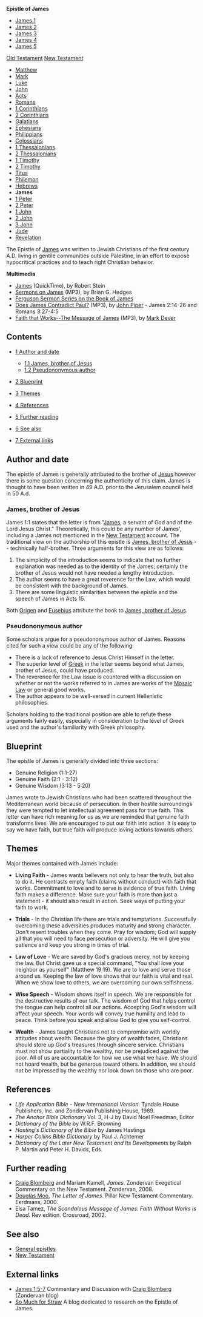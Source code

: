 **Epistle of James**
-   [James 1](James_1 "James 1")
-   [James 2](James_2 "James 2")
-   [James 3](James_3 "James 3")
-   [James 4](James_4 "James 4")
-   [James 5](James_5 "James 5")

[Old Testament](Old_Testament "Old Testament")
[New Testament](New_Testament "New Testament")
-   [Matthew](Gospel_of_Matthew "Gospel of Matthew")
-   [Mark](Gospel_of_Mark "Gospel of Mark")
-   [Luke](Gospel_of_Luke "Gospel of Luke")
-   [John](Gospel_of_John "Gospel of John")
-   [Acts](Acts_of_the_Apostles "Acts of the Apostles")
-   [Romans](Epistle_to_the_Romans "Epistle to the Romans")
-   [1 Corinthians](First_Epistle_to_the_Corinthians "First Epistle to the Corinthians")
-   [2 Corinthians](Second_Epistle_to_the_Corinthians "Second Epistle to the Corinthians")
-   [Galatians](Epistle_to_the_Galatians "Epistle to the Galatians")
-   [Ephesians](Epistle_to_the_Ephesians "Epistle to the Ephesians")
-   [Philippians](Epistle_to_the_Philippians "Epistle to the Philippians")
-   [Colossians](Epistle_to_the_Colossians "Epistle to the Colossians")
-   [1 Thessalonians](First_Epistle_to_the_Thessalonians "First Epistle to the Thessalonians")
-   [2 Thessalonians](Second_Epistle_to_the_Thessalonians "Second Epistle to the Thessalonians")
-   [1 Timothy](First_Epistle_to_Timothy "First Epistle to Timothy")
-   [2 Timothy](Second_Epistle_to_Timothy "Second Epistle to Timothy")
-   [Titus](Epistle_to_Titus "Epistle to Titus")
-   [Philemon](Epistle_to_Philemon "Epistle to Philemon")
-   [Hebrews](Epistle_to_the_Hebrews "Epistle to the Hebrews")
-   **James**
-   [1 Peter](First_Epistle_of_Peter "First Epistle of Peter")
-   [2 Peter](Second_Epistle_of_Peter "Second Epistle of Peter")
-   [1 John](First_Epistle_of_John "First Epistle of John")
-   [2 John](Second_Epistle_of_John "Second Epistle of John")
-   [3 John](Third_Epistle_of_John "Third Epistle of John")
-   [Jude](Epistle_of_Jude "Epistle of Jude")
-   [Revelation](Book_of_Revelation "Book of Revelation")

The Epistle of
[James](James,_brother_of_Jesus "James, brother of Jesus") was
written to Jewish Christians of the first century A.D. living in
gentile communities outside Palestine, in an effort to expose
hypocritical practices and to teach right Christian behavior.

**Multimedia**

-   [James](http://biblicaltraining.org/audio/NT502/nt2_stein_46.mov)
    (QuickTime), by Robert Stein
-   [Sermons on James](http://www.fulkersonpark.com/audio/by/series/get_real_the_letter_of_james)
    (MP3), by Brian G. Hedges
-   [Ferguson Sermon Series on the Book of James](http://theologica.blogspot.com/2008/06/ferguson-sermon-series-on-book-of-james.html)
-   [Does James Contradict Paul?](http://www.desiringgod.org/download.php?file=http://media.desiringgod.org/audio/1999/19990808.mp3)
    (MP3), by [John Piper](John_Piper "John Piper") - James 2:14-26 and
    Romans 3:27-4:5
-   [Faith that Works--The Message of James](http://dl.salemweb.net/?mg=FC4C45C0-80D8-46E7-8925-49CC8237523D)
    (MP3), by [Mark Dever](Mark_Dever "Mark Dever")

## Contents

-   [1 Author and date](#Author_and_date)
    -   [1.1 James, brother of Jesus](#James.2C_brother_of_Jesus)
    -   [1.2 Pseudononymous author](#Pseudononymous_author)

-   [2 Blueprint](#Blueprint)
-   [3 Themes](#Themes)
-   [4 References](#References)
-   [5 Further reading](#Further_reading)
-   [6 See also](#See_also)
-   [7 External links](#External_links)

## Author and date

The epistle of James is generally attributed to the brother of
[Jesus](Jesus "Jesus") however there is some question concerning
the authenticity of this claim. James is thought to have been
written in 49 A.D. prior to the Jerusalem council held in 50 A.d.

### James, brother of Jesus

James 1:1 states that the letter is from "[James](James "James"), a
servant of God and of the Lord Jesus Christ." Theoretically, this
could be any number of James', including a James not mentioned in
the [New Testament](New_Testament "New Testament") account. The
traditional view on the authorship of this epistle is
[James, brother of Jesus](James,_brother_of_Jesus "James, brother of Jesus")
-- technically half-brother. Three arguments for this view are as
follows:

1.  The simplicity of the introduction seems to indicate that no
    further explanation was needed as to the identity of the James;
    certainly the brother of Jesus would not have needed a lengthy
    introduction.
2.  The author seems to have a great reverence for the Law, which
    would be consistent with the background of James.
3.  There are some linguistic similarities between the epistle and
    the speech of James in Acts 15.

Both [Origen](Origen "Origen") and [Eusebius](Eusebius "Eusebius")
attribute the book to
[James, brother of Jesus](James,_brother_of_Jesus "James, brother of Jesus").

### Pseudononymous author

Some scholars argue for a pseudononymous author of James. Reasons
cited for such a view could be any of the following:

-   There is a lack of reference to Jesus Christ Himself in the
    letter.
-   The superior level of [Greek](Greek "Greek") in the letter
    seems beyond what James, brother of Jesus, could have produced.
-   The reverence for the Law issue is countered with a discussion
    on whether or not the works referred to in James are works of the
    [Mosaic Law](index.php?title=Mosaic_Law&action=edit&redlink=1 "Mosaic Law (page does not exist)")
    or general good works.
-   The author appears to be well-versed in current Hellenistic
    philosophies.

Scholars holding to the traditional position are able to refute
these arguments fairly easily, especially in consideration to the
level of Greek used and the author's familiarity with Greek
philosophy.

## Blueprint

The epistle of James is generally divided into three sections:

-   Genuine Religion (1:1-27)
-   Genuine Faith (2:1 - 3:12)
-   Genuine Wisdom (3:13 - 5:20)

James wrote to Jewish Christians who had been scattered throughout
the Mediterranean world because of persecution. In their hostile
surroundings they were tempted to let intellectual agreement pass
for true faith. This letter can have rich meaning for us as we are
reminded that genuine faith transforms lives. We are encouraged to
put our faith into action. It is easy to say we have faith, but
true faith will produce loving actions towards others.

## Themes

Major themes contained with James include:

-   **Living Faith** - James wants believers not only to hear the
    truth, but also to do it. He contrasts empty faith (claims without
    conduct) with faith that works. Commitment to love and to serve is
    evidence of true faith. Living faith makes a difference. Make sure
    your faith is more than just a statement - it should also result in
    action. Seek ways of putting your faith to work.

-   **Trials** - In the Christian life there are trials and
    temptations. Successfully overcoming these adversities produces
    maturity and strong character. Don't resent troubles when they
    come. Pray for wisdom; God will supply all that you will need to
    face persecution or adversity. He will give you patience and keep
    you strong in times of trial.

-   **Law of Love** - We are saved by God's gracious mercy, not by
    keeping the law. But Christ gave us a special command, "You shall
    love your neighbor as yourself" (Matthew 19:19). We are to love and
    serve those around us. Keeping the law of love shows that our faith
    is vital and real. When we show love to others, we are overcoming
    our own selfishness.

-   **Wise Speech** - Wisdom shows itself in speech. We are
    responsible for the destructive results of our talk. The wisdom of
    God that helps control the tongue can help control all our actions.
    Accepting God's wisdom will affect your speech. Your words will
    convey true humility and lead to peace. Think before you speak and
    allow God to give you self-control.

-   **Wealth** - James taught Christians not to compromise with
    worldly attitudes about wealth. Because the glory of wealth fades,
    Christians should store up God's treasures through sincere service.
    Christians must not show partiality to the wealthy, nor be
    prejudiced against the poor. All of us are accountable for how we
    use what we have. We should not hoard wealth, but be generous
    toward others. In addition, we should not be impressed by the
    wealthy nor look down on those who are poor.

## References

-   *Life Application Bible - New International Version.* Tyndale
    House Publishers, Inc. and Zondervan Publishing House, 1989.
-   *The Anchor Bible Dictionary* Vol. 3, H-J by David Noel
    Freedman, Editor
-   *Dictionary of the Bible* by W.R.F. Browning
-   *Hasting's Dictionary of the Bible* by James Hastings
-   *Harper Collins Bible Dictionary* by Paul J. Achtemer
-   *Dictionary of the Later New Testament and Its Developments* by
    Ralph P. Martin and Peter H. Davids, Eds.

## Further reading

-   [Craig Blomberg](Craig_Blomberg "Craig Blomberg") and Mariam
    Kamell, *James*. Zondervan Exegetical Commentary on the New
    Testament. Zondervan, 2008.
-   [Douglas Moo](Douglas_Moo "Douglas Moo"),
    *The Letter of James*. Pillar New Testament Commentary. Eerdmans,
    2000.
-   Elsa Tamez,
    *The Scandalous Message of James: Faith Without Works is Dead*. Rev
    edition. Crossroad, 2002.

## See also

-   [General epistles](General_epistles "General epistles")
-   [New Testament](New_Testament "New Testament")

## External links

-   [James 1:5-7](http://zondervan.typepad.com/koinonia/2008/10/if-any-of-you-l.html)
    Commentary and Discussion with
    [Craig Blomberg](Craig_Blomberg "Craig Blomberg") (Zondervan blog)
-   [So Much for Straw](http://www.patrickwoods.com/blog) A blog
    dedicated to research on the Epistle of James.



